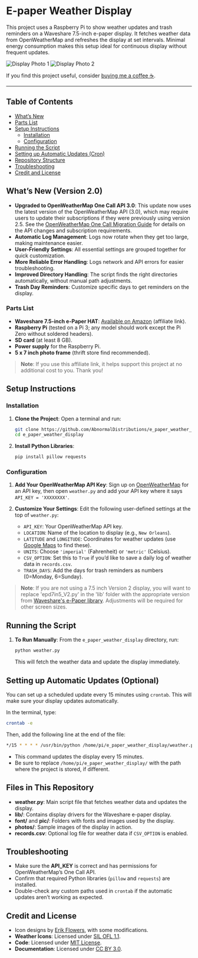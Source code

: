 

# E-paper Weather Display

This project uses a Raspberry Pi to show weather updates and trash reminders on a Waveshare 7.5-inch e-paper display. It fetches weather data from OpenWeatherMap and refreshes the display at set intervals. Minimal energy consumption makes this setup ideal for continuous display without frequent updates.

![Display Photo 1](https://github.com/AbnormalDistributions/e_paper_weather_display/blob/master/photos/photo1.jpg?raw=true)
![Display Photo 2](https://raw.githubusercontent.com/AbnormalDistributions/e_paper_weather_display/refs/heads/master/photos/photo2.jpg)

If you find this project useful, consider [buying me a coffee ☕️](https://ko-fi.com/abnormaldistributions).

---

## Table of Contents
- [What’s New](#whats-new-version-20)
- [Parts List](#parts-list)
- [Setup Instructions](#setup-instructions)
  - [Installation](#installation)
  - [Configuration](#configuration)
- [Running the Script](#running-the-script)
- [Setting up Automatic Updates (Cron)](#setting-up-automatic-updates-optional)
- [Repository Structure](#files-in-this-repository)
- [Troubleshooting](#troubleshooting)
- [Credit and License](#credit-and-license)

## What’s New (Version 2.0)
- **Upgraded to OpenWeatherMap One Call API 3.0**: This update now uses the latest version of the OpenWeatherMap API (3.0), which may require users to update their subscriptions if they were previously using version 2.5. See the [OpenWeatherMap One Call Migration Guide](https://openweathermap.org/one-call-transfer) for details on the API changes and subscription requirements.
- **Automatic Log Management**: Logs now rotate when they get too large, making maintenance easier.
- **User-Friendly Settings**: All essential settings are grouped together for quick customization.
- **More Reliable Error Handling**: Logs network and API errors for easier troubleshooting.
- **Improved Directory Handling**: The script finds the right directories automatically, without manual path adjustments.
- **Trash Day Reminders**: Customize specific days to get reminders on the display.

### Parts List
- **Waveshare 7.5-inch e-Paper HAT**: [Available on Amazon](https://amzn.to/3YuH1kA) (affiliate link).  
- **Raspberry Pi** (tested on a Pi 3; any model should work except the Pi Zero without soldered headers).
- **SD card** (at least 8 GB).
- **Power supply** for the Raspberry Pi.
- **5 x 7 inch photo frame** (thrift store find recommended).

> **Note**: If you use this affiliate link, it helps support this project at no additional cost to you. Thank you!


## Setup Instructions

### Installation
1. **Clone the Project**:
   Open a terminal and run:
   ```bash
   git clone https://github.com/AbnormalDistributions/e_paper_weather_display.git
   cd e_paper_weather_display
   ```

2. **Install Python Libraries**:
   ```bash
   pip install pillow requests
   ```

### Configuration
1. **Add Your OpenWeatherMap API Key**:
   Sign up on [OpenWeatherMap](https://home.openweathermap.org/users/sign_up) for an API key, then open `weather.py` and add your API key where it says `API_KEY = 'XXXXXXXX'`.

2. **Customize Your Settings**:
   Edit the following user-defined settings at the top of `weather.py`:
   - `API_KEY`: Your OpenWeatherMap API key.
   - `LOCATION`: Name of the location to display (e.g., `New Orleans`).
   - `LATITUDE` and `LONGITUDE`: Coordinates for weather updates (use [Google Maps](https://maps.google.com) to find these).
   - `UNITS`: Choose `'imperial'` (Fahrenheit) or `'metric'` (Celsius).
   - `CSV_OPTION`: Set this to `True` if you’d like to save a daily log of weather data in `records.csv`.
   - `TRASH_DAYS`: Add the days for trash reminders as numbers (0=Monday, 6=Sunday).

> **Note**: If you are not using a 7.5 inch Version 2 display, you will want to replace 'epd7in5_V2.py' in the 'lib' folder with the appropriate version from [Waveshare's e-Paper library](https://github.com/waveshare/e-Paper/tree/master/RaspberryPi_JetsonNano/python/lib/waveshare_epd). Adjustments will be required for other screen sizes.

## Running the Script
1. **To Run Manually**:
   From the `e_paper_weather_display` directory, run:
   ```bash
   python weather.py
   ```
   This will fetch the weather data and update the display immediately.

## Setting up Automatic Updates (Optional)
You can set up a scheduled update every 15 minutes using `crontab`. This will make sure your display updates automatically.

In the terminal, type:
```bash
crontab -e
```
Then, add the following line at the end of the file:
```bash
*/15 * * * * /usr/bin/python /home/pi/e_paper_weather_display/weather.py >> /home/pi/e_paper_weather_display/weather_display.log 2>&1
```
- This command updates the display every 15 minutes.
- Be sure to replace `/home/pi/e_paper_weather_display/` with the path where the project is stored, if different.

## Files in This Repository
- **weather.py**: Main script file that fetches weather data and updates the display.
- **lib/**: Contains display drivers for the Waveshare e-paper display.
- **font/** and **pic/**: Folders with fonts and images used by the display.
- **photos/**: Sample images of the display in action.
- **records.csv**: Optional log file for weather data if `CSV_OPTION` is enabled.

## Troubleshooting
- Make sure the **API_KEY** is correct and has permissions for OpenWeatherMap’s One Call API.
- Confirm that required Python libraries (`pillow` and `requests`) are installed.
- Double-check any custom paths used in `crontab` if the automatic updates aren’t working as expected.

## Credit and License
- Icon designs by [Erik Flowers](https://erikflowers.github.io/weather-icons/), with some modifications.
- **Weather Icons**: Licensed under [SIL OFL 1.1](http://scripts.sil.org/OFL).
- **Code**: Licensed under [MIT License](http://opensource.org/licenses/mit-license.html).
- **Documentation**: Licensed under [CC BY 3.0](http://creativecommons.org/licenses/by/3.0).
